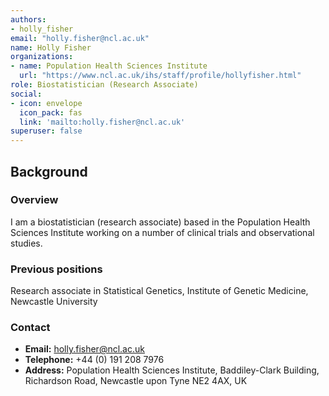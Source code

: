 ```yaml
---
authors:
- holly_fisher
email: "holly.fisher@ncl.ac.uk"
name: Holly Fisher
organizations:
- name: Population Health Sciences Institute
  url: "https://www.ncl.ac.uk/ihs/staff/profile/hollyfisher.html"
role: Biostatistician (Research Associate)
social:
- icon: envelope
  icon_pack: fas
  link: 'mailto:holly.fisher@ncl.ac.uk'
superuser: false
---
```


## Background

### Overview

I am a biostatistician (research associate) based in the Population Health Sciences Institute working on a number of clinical trials and observational studies.

### Previous positions

Research associate in Statistical Genetics, Institute of Genetic Medicine, Newcastle University

### Contact

- __Email:__ [holly.fisher@ncl.ac.uk](mailto:holly.fisher@ncl.ac.uk)
- __Telephone:__ +44 (0) 191 208 7976
- __Address:__ Population Health Sciences Institute, Baddiley-Clark Building, Richardson Road, Newcastle upon Tyne NE2 4AX, UK
